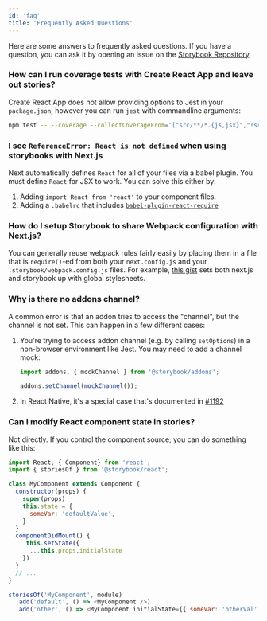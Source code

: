 ```yaml
---
id: 'faq'
title: 'Frequently Asked Questions'
---
```


Here are some answers to frequently asked questions. If you have a question, you can ask it by opening an issue on the [Storybook Repository](https://github.com/storybooks/storybook/).

### How can I run coverage tests with Create React App and leave out stories?

Create React App does not allow providing options to Jest in your `package.json`, however you can run `jest` with commandline arguments:

```sh
npm test -- --coverage --collectCoverageFrom='["src/**/*.{js,jsx}","!src/**/stories/*"]'
```

### I see `ReferenceError: React is not defined` when using storybooks with Next.js

Next automatically defines `React` for all of your files via a babel plugin. You must define `React` for JSX to work. You can solve this either by:

1.  Adding `import React from 'react'` to your component files.
2.  Adding a `.babelrc` that includes [`babel-plugin-react-require`](https://www.npmjs.com/package/babel-plugin-react-require)

### How do I setup Storybook to share Webpack configuration with Next.js?

You can generally reuse webpack rules fairly easily by placing them in a file that is `require()`-ed from both your `next.config.js` and your `.storybook/webpack.config.js` files. For example, [this gist](https://gist.github.com/metasean/cadd2becd60cc3b295bf49895a56f9b4) sets both next.js and storybook up with global stylesheets.

### Why is there no addons channel?

A common error is that an addon tries to access the "channel", but the channel is not set. This can happen in a few different cases:

1.  You're trying to access addon channel (e.g. by calling `setOptions`) in a non-browser environment like Jest. You may need to add a channel mock:
    ```js
    import addons, { mockChannel } from '@storybook/addons';

    addons.setChannel(mockChannel());
    ```

2.  In React Native, it's a special case that's documented in [#1192](https://github.com/storybooks/storybook/issues/1192)

### Can I modify React component state in stories?

Not directly. If you control the component source, you can do something like this:

```js
import React, { Component} from 'react';
import { storiesOf } from '@storybook/react';

class MyComponent extends Component {
  constructor(props) {
    super(props)
    this.state = {
      someVar: 'defaultValue',
    }
  }
  componentDidMount() {
     this.setState({
      ...this.props.initialState
    })
  }
  // ...
}

storiesOf('MyComponent', module)
  .add('default', () => <MyComponent />)
  .add('other', () => <MyComponent initialState={{ someVar: 'otherVal' }} />);
```
